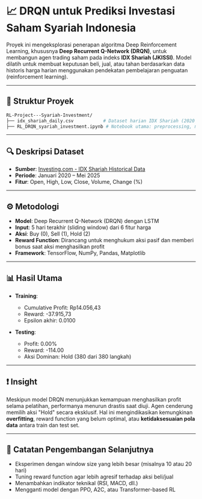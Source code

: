 
# 📈 DRQN untuk Prediksi Investasi Saham Syariah Indonesia

Proyek ini mengeksplorasi penerapan algoritma Deep Reinforcement Learning, khususnya **Deep Recurrent Q-Network (DRQN)**, untuk membangun agen trading saham pada indeks **IDX Shariah (JKISSI)**. Model dilatih untuk membuat keputusan beli, jual, atau tahan berdasarkan data historis harga harian menggunakan pendekatan pembelajaran penguatan (reinforcement learning).

---

## 📂 Struktur Proyek

```bash
RL-Project---Syariah-Investment/
├── idx_shariah_daily.csv           # Dataset harian IDX Shariah (2020 - 2025)
├── RL_DRQN_syariah_investment.ipynb # Notebook utama: preprocessing, model, training & evaluasi
```

---

## 🔍 Deskripsi Dataset

- **Sumber**: [Investing.com - IDX Shariah Historical Data](https://in.investing.com/indices/idx-shariah-historical-data)
- **Periode**: Januari 2020 – Mei 2025
- **Fitur**: Open, High, Low, Close, Volume, Change (%)

---

## ⚙️ Metodologi

- **Model**: Deep Recurrent Q-Network (DRQN) dengan LSTM
- **Input**: 5 hari terakhir (sliding window) dari 6 fitur harga
- **Aksi**: Buy (0), Sell (1), Hold (2)
- **Reward Function**: Dirancang untuk menghukum aksi pasif dan memberi bonus saat aksi menghasilkan profit
- **Framework**: TensorFlow, NumPy, Pandas, Matplotlib

---

## 📊 Hasil Utama

- **Training**:
  - Cumulative Profit: Rp14.056,43
  - Reward: -37.915,73
  - Epsilon akhir: 0.0100

- **Testing**:
  - Profit: 0.00%
  - Reward: -114.00
  - Aksi Dominan: Hold (380 dari 380 langkah)

---

## ❗ Insight

Meskipun model DRQN menunjukkan kemampuan menghasilkan profit selama pelatihan, performanya menurun drastis saat diuji. Agen cenderung memilih aksi "Hold" secara eksklusif. Hal ini mengindikasikan kemungkinan **overfitting**, reward function yang belum optimal, atau **ketidaksesuaian pola data** antara train dan test set.

---

## 📌 Catatan Pengembangan Selanjutnya

- Eksperimen dengan window size yang lebih besar (misalnya 10 atau 20 hari)
- Tuning reward function agar lebih agresif terhadap aksi beli/jual
- Menambahkan indikator teknikal (RSI, MACD, dll.)
- Mengganti model dengan PPO, A2C, atau Transformer-based RL

